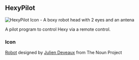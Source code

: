 ## HexyPilot

![HexyPilot Icon - A boxy robot head with 2 eyes and an antena](https://raw.github.com/distantcam/HexyPilot/master/Icons/project_icon.png)

A pilot program to control Hexy via a remote control.

### Icon

[Robot](http://thenounproject.com/noun/robot/#icon-No6865) designed by [Julien Deveaux](http://thenounproject.com/Julihan) from The Noun Project